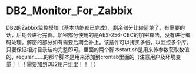 # DB2_Monitor_For_Zabbix
DB2的Zabbix监控模块（基本功能都已完成），剩余部分比较简单了。有需要的话，后期会进行完善。加密部分使用的是AES-256-CBC的加密算法，没有进行编码处理。解密的部分如有需要后期会补上。该插件可以拷贝多份，以监控多个库。只要保证相对目录结构完整即可。里面的两个脚本start.sh是用来传参数获取数值的，regular.......的那个脚本是用来添加到crontab里面的（注意用户及环境变量！！！需要加到DB2用户组里！！！）
